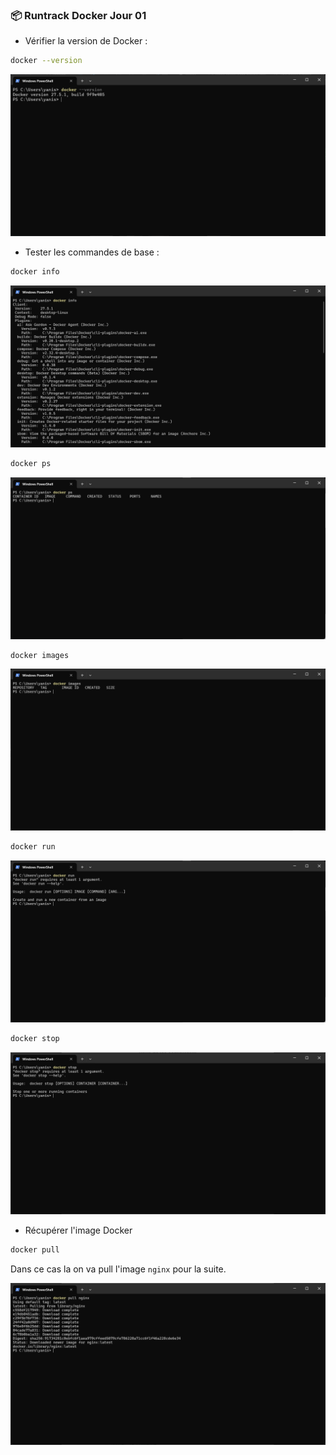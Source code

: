 ### 📦 Runtrack Docker Jour 01

* Vérifier la version de Docker : 
```sh
docker --version
```

![alt text](images/docker-version.png)

* Tester les commandes de base : 

```sh
docker info
```

![alt text](images/docker-info.png)

```sh
docker ps
```

![alt text](images/docker-ps.png)

```sh
docker images
```

![alt text](images/docker-images.png)


```sh
docker run
```

![alt text](images/docker-run.png)


```sh
docker stop
```

![alt text](images/docker-stop.png)

* Récupérer l'image Docker

```sh
docker pull
```
Dans ce cas la on va pull l'image `nginx` pour la suite.

![alt text](images/docker-pull.png)


